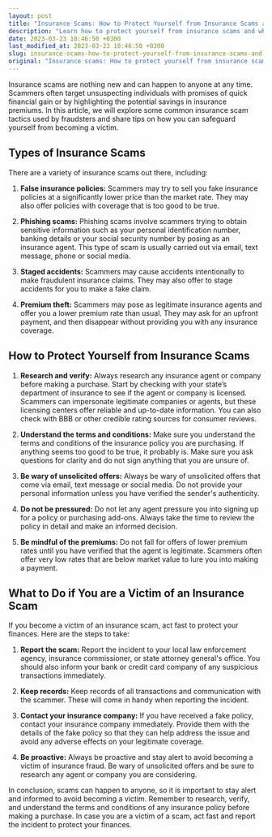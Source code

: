 ```yaml
---
layout: post
title: "Insurance Scams: How to Protect Yourself from Insurance Scams and What to Do if You are a Victim"
description: "Learn how to protect yourself from insurance scams and what to do if you become a victim. Be aware of common insurance scam tactics and take measures to safeguard your finances."
date: 2023-03-23 18:46:50 +0300
last_modified_at: 2023-03-23 18:46:50 +0300
slug: insurance-scams-how-to-protect-yourself-from-insurance-scams-and-what-to-do-if-you-are-a-victim
original: "Insurance scams: How to protect yourself from insurance scams and what to do if you are a victim."
---
```

Insurance scams are nothing new and can happen to anyone at any time. Scammers often target unsuspecting individuals with promises of quick financial gain or by highlighting the potential savings in insurance premiums. In this article, we will explore some common insurance scam tactics used by fraudsters and share tips on how you can safeguard yourself from becoming a victim.

## Types of Insurance Scams

There are a variety of insurance scams out there, including:

1. **False insurance policies:** Scammers may try to sell you fake insurance policies at a significantly lower price than the market rate. They may also offer policies with coverage that is too good to be true.

2. **Phishing scams:** Phishing scams involve scammers trying to obtain sensitive information such as your personal identification number, banking details or your social security number by posing as an insurance agent. This type of scam is usually carried out via email, text message, phone or social media.

3. **Staged accidents:** Scammers may cause accidents intentionally to make fraudulent insurance claims. They may also offer to stage accidents for you to make a fake claim.

4. **Premium theft:** Scammers may pose as legitimate insurance agents and offer you a lower premium rate than usual. They may ask for an upfront payment, and then disappear without providing you with any insurance coverage.

## How to Protect Yourself from Insurance Scams

1. **Research and verify:** Always research any insurance agent or company before making a purchase. Start by checking with your state’s department of insurance to see if the agent or company is licensed. Scammers can impersonate legitimate companies or agents, but these licensing centers offer reliable and up-to-date information. You can also check with BBB or other credible rating sources for consumer reviews.

2. **Understand the terms and conditions:** Make sure you understand the terms and conditions of the insurance policy you are purchasing. If anything seems too good to be true, it probably is. Make sure you ask questions for clarity and do not sign anything that you are unsure of.

3. **Be wary of unsolicited offers:** Always be wary of unsolicited offers that come via email, text message or social media. Do not provide your personal information unless you have verified the sender's authenticity.

4. **Do not be pressured:** Do not let any agent pressure you into signing up for a policy or purchasing add-ons. Always take the time to review the policy in detail and make an informed decision.

5. **Be mindful of the premiums:** Do not fall for offers of lower premium rates until you have verified that the agent is legitimate. Scammers often offer very low rates that are below market value to lure you into making a payment.

## What to Do if You are a Victim of an Insurance Scam

If you become a victim of an insurance scam, act fast to protect your finances. Here are the steps to take:

1. **Report the scam:** Report the incident to your local law enforcement agency, insurance commissioner, or state attorney general's office. You should also inform your bank or credit card company of any suspicious transactions immediately.

2. **Keep records:** Keep records of all transactions and communication with the scammer. These will come in handy when reporting the incident.

3. **Contact your insurance company:** If you have received a fake policy, contact your insurance company immediately. Provide them with the details of the fake policy so that they can help address the issue and avoid any adverse effects on your legitimate coverage.

4. **Be proactive:** Always be proactive and stay alert to avoid becoming a victim of insurance fraud. Be wary of unsolicited offers and be sure to research any agent or company you are considering.

In conclusion, scams can happen to anyone, so it is important to stay alert and informed to avoid becoming a victim. Remember to research, verify, and understand the terms and conditions of any insurance policy before making a purchase. In case you are a victim of a scam, act fast and report the incident to protect your finances.
